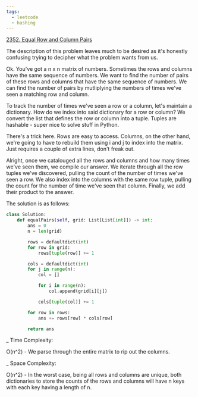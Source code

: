 ```yaml
---
tags:
  - leetcode
  - hashing
---
```


<a href="https://leetcode.com/problems/equal-row-and-column-pairs/">
2352. Equal Row and Column Pairs</a>

The description of this problem leaves much to be desired as it's honestly
confusing trying to decipher what the problem wants from us.

Ok. You've got a n x n matrix of numbers. Sometimes the rows and columns have
the same sequence of numbers. We want to find the number of pairs of these rows
and columns that have the same sequence of numbers. We can find the number of
pairs by mutliplying the numbers of times we've seen a matching row and column.

To track the number of times we've seen a row or a column, let's maintain a
dictionary. How do we index into said dictionary for a row or column? We convert
the list that defines the row or column into a tuple. Tuples are hashable -
super nice to solve stuff in Python.

There's a trick here. Rows are easy to access. Columns, on the other hand, we're
going to have to rebuild them using i and j to index into the matrix. Just
requires a couple of extra lines, don't freak out.

Alright, once we catalouged all the rows and columns and how many times we've
seen them, we compile our answer. We iterate through all the row tuples we've
discovered, pulling the count of the number of times we've seen a row. We also
index into the columns with the same row tuple, pulling the count for the number
of time we've seen that column. Finally, we add their product to the answer.

The solution is as follows:

```python
class Solution:
    def equalPairs(self, grid: List[List[int]]) -> int:
        ans = 0
        n = len(grid)

        rows = defaultdict(int)
        for row in grid:
            rows[tuple(row)] += 1

        cols = defaultdict(int)
        for j in range(n):
            col = []

            for i in range(n):
                col.append(grid[i][j])

            cols[tuple(col)] += 1

        for row in rows:
            ans += rows[row] * cols[row]

        return ans
```

\_ Time Complexity:

O(n^2) - We parse through the entire matrix to rip out the columns.

\_ Space Complexity:

O(n^2) - In the worst case, being all rows and columns are unique, both
dictionaries to store the counts of the rows and columns will have n keys with
each key having a length of n.
